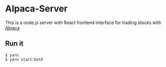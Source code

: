 # Alpaca-Server

This is a node.js server with React frontend interface for trading stocks with [Alpaca](https://alpaca.markets/) 

## Run it
```
$ yarn
$ yarn start:both
```
